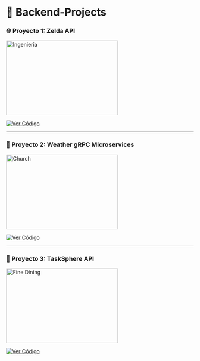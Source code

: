 # 🔗 Backend-Projects
### 🌐 Proyecto 1: Zelda API

<img src="https://i.ibb.co/RTRvYvcn/zelda.jpg" alt="Ingenieria" width="300" height="200"/>

[![Ver Código](https://img.shields.io/badge/Ver%20Código-blue?style=for-the-badge)](https://github.com/MrMoss12-cmd/zelda-api)

---

### 🎨 Proyecto 2: Weather gRPC Microservices

<img src="https://i.ibb.co/9HG9P78K/cli.jpg" alt="Church" width="300" height="200"/>

[![Ver Código](https://img.shields.io/badge/Ver%20Código-blue?style=for-the-badge)](https://github.com/MrMoss12-cmd/weather-microservices)

---

### 📱 Proyecto 3: TaskSphere API

<img src="https://i.ibb.co/Gf07vBbf/api.jpg" alt="Fine Dining" width="300" height="200"/>

[![Ver Código](https://img.shields.io/badge/Ver%20Código-blue?style=for-the-badge)](https://github.com/MrMoss12-cmd/tasksphere-api)
